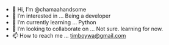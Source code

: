 - 👋 Hi, I’m @chamaahandsome
- 👀 I’m interested in ... Being a developer
- 🌱 I’m currently learning ... Python 
- 💞️ I’m looking to collaborate on ... Not sure. learning for now.
- 📫 How to reach me ... timboywa@gmail.com

<!---
chamaahandsome/chamaahandsome is a ✨ special ✨ repository because its `README.md` (this file) appears on your GitHub profile.
You can click the Preview link to take a look at your changes.
--->
